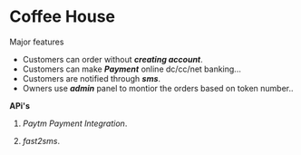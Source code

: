 # Coffee House

Major features
* Customers can order without **_creating account_**.
* Customers can  make **_Payment_** online dc/cc/net banking...
* Customers are notified through **_sms_**.
* Owners use **_admin_** panel to montior the orders based on token number..

**APi's** 

1. _Paytm Payment Integration_.

2. _fast2sms_.
